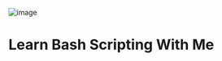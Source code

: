 ![image](https://user-images.githubusercontent.com/89995906/160870328-a8d94e65-3656-4ae2-84b9-27ea9dc8c344.png)


# Learn Bash Scripting With Me
